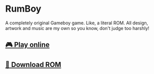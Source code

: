 # RumBoy

A completely original Gameboy game. Like, a literal ROM. All design, artwork and music are my own so you know, don't judge too harshly!

## [🎮 Play online](https://entozoon.github.io/rumboy)

## [💾 Download ROM](/build/rom/game.gb?raw=true)
